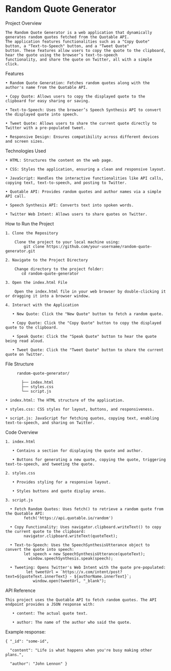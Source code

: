 # Random Quote Generator

Project Overview

    The Random Quote Generator is a web application that dynamically generates random quotes fetched from the Quotable API. 
    The application features functionalities such as a "Copy Quote" button, a "Text-to-Speech" button, and a "Tweet Quote" 
    button. These features allow users to copy the quote to the clipboard, hear the quote using the browser’s text-to-speech 
    functionality, and share the quote on Twitter, all with a simple click.

Features

    • Random Quote Generation: Fetches random quotes along with the author's name from the Quotable API.
    
    • Copy Quote: Allows users to copy the displayed quote to the clipboard for easy sharing or saving.
    
    • Text-to-Speech: Uses the browser’s Speech Synthesis API to convert the displayed quote into speech.
    
    • Tweet Quote: Allows users to share the current quote directly to Twitter with a pre-populated tweet.
    
    • Responsive Design: Ensures compatibility across different devices and screen sizes.

Technologies Used

    • HTML: Structures the content on the web page.
    
    • CSS: Styles the application, ensuring a clean and responsive layout.
    
    • JavaScript: Handles the interactive functionalities like API calls, copying text, text-to-speech, and posting to Twitter.
    
    • Quotable API: Provides random quotes and author names via a simple API call.
    
    • Speech Synthesis API: Converts text into spoken words.
    
    • Twitter Web Intent: Allows users to share quotes on Twitter.

How to Run the Project

    1. Clone the Repository
    
        Clone the project to your local machine using:
            git clone https://github.com/your-username/random-quote-generator.git

    2. Navigate to the Project Directory
    
        Change directory to the project folder:
           cd random-quote-generator

    3. Open the index.html File 
    
        Open the index.html file in your web browser by double-clicking it or dragging it into a browser window.

    4. Interact with the Application

       • New Quote: Click the "New Quote" button to fetch a random quote.
       
       • Copy Quote: Click the "Copy Quote" button to copy the displayed quote to the clipboard.
       
       • Speak Quote: Click the "Speak Quote" button to hear the quote being read aloud.
       
       • Tweet Quote: Click the "Tweet Quote" button to share the current quote on Twitter.

File Structure

         random-quote-generator/
         
           ├── index.html
           ├── styles.css
           └── script.js

    • index.html: The HTML structure of the application.
    
    • styles.css: CSS styles for layout, buttons, and responsiveness.
    
    • script.js: JavaScript for fetching quotes, copying text, enabling text-to-speech, and sharing on Twitter.

Code Overview

    1. index.html

       • Contains a section for displaying the quote and author.
   
       • Buttons for generating a new quote, copying the quote, triggering text-to-speech, and tweeting the quote.

    2. styles.css

       • Provides styling for a responsive layout.
       
       • Styles buttons and quote display areas.

    3. script.js

      • Fetch Random Quotes: Uses fetch() to retrieve a random quote from the Quotable API:
            fetch('https://api.quotable.io/random')

      • Copy Functionality: Uses navigator.clipboard.writeText() to copy the current quote to the clipboard:
            navigator.clipboard.writeText(quoteText);

      • Text-to-Speech: Uses the SpeechSynthesisUtterance object to convert the quote into speech:
            let speech = new SpeechSynthesisUtterance(quoteText);
              window.speechSynthesis.speak(speech);

      • Tweeting: Opens Twitter's Web Intent with the quote pre-populated:
             let tweetUrl = `https://x.com/intent/post?text=${quoteText.innerText} - ${authorName.innerText}`;
                window.open(tweetUrl, "_blank");

API Reference

    This project uses the Quotable API to fetch random quotes. The API endpoint provides a JSON response with:

       • content: The actual quote text.
   
       • author: The name of the author who said the quote.

Example response:

    { "_id": "some-id",
  
      "content": "Life is what happens when you're busy making other plans.",
  
      "author": "John Lennon" }

    
